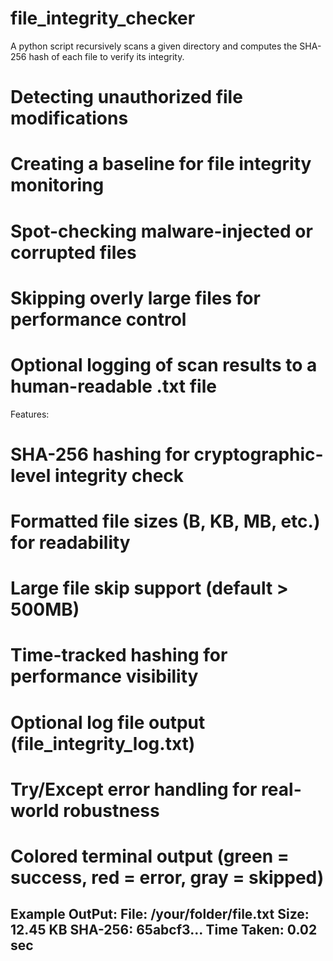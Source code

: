 # file_integrity_checker
A python script recursively scans a given directory and computes the SHA-256 hash of each file to verify its integrity.

# Detecting unauthorized file modifications
# Creating a baseline for file integrity monitoring
# Spot-checking malware-injected or corrupted files
# Skipping overly large files for performance control
# Optional logging of scan results to a human-readable .txt file

Features:

  # SHA-256 hashing for cryptographic-level integrity check
  # Formatted file sizes (B, KB, MB, etc.) for readability
  # Large file skip support (default > 500MB)
  # Time-tracked hashing for performance visibility
  # Optional log file output (file_integrity_log.txt)
  # Try/Except error handling for real-world robustness
  # Colored terminal output (green = success, red = error, gray = skipped)

Example OutPut:
File: /your/folder/file.txt
Size: 12.45 KB
SHA-256: 65abcf3...
Time Taken: 0.02 sec
--------------------------------------------------
